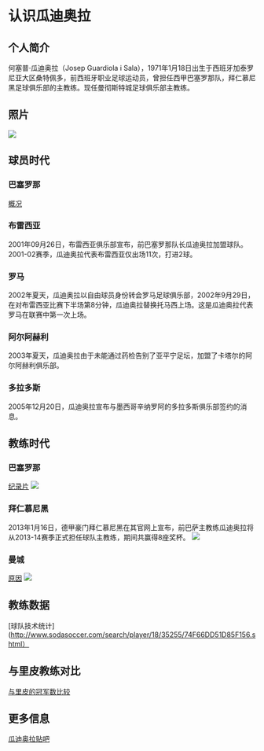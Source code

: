 # 认识瓜迪奥拉       

## 个人简介
何塞普·瓜迪奥拉（Josep Guardiola i Sala），1971年1月18日出生于西班牙加泰罗尼亚大区桑特佩多，前西班牙职业足球运动员，曾担任西甲巴塞罗那队，拜仁慕尼黑足球俱乐部的主教练。现任曼彻斯特城足球俱乐部主教练。
## 照片
![](https://timgsa.baidu.com/timg?image&quality=80&size=b9999_10000&sec=1508864146002&di=3fd06f370c3eb52881cf5ed44835cb92&imgtype=0&src=http%3A%2F%2Fimg.cctv5.name%2F2017%2F0116%2F201701160004543360.jpg)
## 球员时代
### 巴塞罗那
[概况](https://zhidao.baidu.com/question/421496737.html)
### 布雷西亚
2001年09月26日，布雷西亚俱乐部宣布，前巴塞罗那队长瓜迪奥拉加盟球队。2001-02赛季，瓜迪奥拉代表布雷西亚仅出场11次，打进2球。
### 罗马
2002年夏天，瓜迪奥拉以自由球员身份转会罗马足球俱乐部，2002年9月29日，在对布雷西亚比赛下半场第8分钟，瓜迪奥拉替换托马西上场。这是瓜迪奥拉代表罗马在联赛中第一次上场。
### 阿尔阿赫利
2003年夏天，瓜迪奥拉由于未能通过药检告别了亚平宁足坛，加盟了卡塔尔的阿尔阿赫利俱乐部。
### 多拉多斯
2005年12月20日，瓜迪奥拉宣布与墨西哥辛纳罗阿的多拉多斯俱乐部签约的消息。
## 教练时代
### 巴塞罗那
[纪录片](https://bbs.hupu.com/17311411.html)
![](https://image.baidu.com/search/detail?ct=503316480&z=0&ipn=d&word=%E7%93%9C%E8%BF%AA%E5%A5%A5%E6%8B%89%E8%A1%A3%E6%9C%8D&step_word=&hs=2&pn=551&spn=0&di=9492739411&pi=0&rn=1&tn=baiduimagedetail&is=0%2C0&istype=0&ie=utf-8&oe=utf-8&in=&cl=2&lm=-1&st=undefined&cs=2907803305%2C1398489844&os=4251209906%2C2957503864&simid=75635874%2C802909104&adpicid=0&lpn=0&ln=1978&fr=&fmq=1510406582382_R&fm=&ic=undefined&s=undefined&se=&sme=&tab=0&width=undefined&height=undefined&face=undefined&ist=&jit=&cg=&bdtype=0&oriquery=&objurl=http%3A%2F%2Fupload.morningpost.com.cn%2F2016%2F0201%2F1454334095736.jpg&fromurl=ippr_z2C%24qAzdH3FAzdH3Fooo_z%26e3B456gtg2r5fp_z%26e3Bv54_z%26e3BvgAzdH3Fda8mAzdH3Fada8AzdH3F8dm88cl_z%26e3Bfip4s&gsm=1fe&rpstart=0&rpnum=0)
### 拜仁慕尼黑
2013年1月16日，德甲豪门拜仁慕尼黑在其官网上宣布，前巴萨主教练瓜迪奥拉将从2013-14赛季正式担任球队主教练，期间共赢得8座奖杯。
![](https://image.baidu.com/search/detail?ct=503316480&z=0&ipn=d&word=%E7%93%9C%E8%BF%AA%E5%A5%A5%E6%8B%89%E8%A1%A3%E6%9C%8D&step_word=&hs=2&pn=124&spn=0&di=73837072101&pi=0&rn=1&tn=baiduimagedetail&is=0%2C0&istype=0&ie=utf-8&oe=utf-8&in=&cl=2&lm=-1&st=undefined&cs=588118150%2C2117925389&os=667375608%2C1640073773&simid=4208286683%2C591664216&adpicid=0&lpn=0&ln=1978&fr=&fmq=1510406582382_R&fm=&ic=undefined&s=undefined&se=&sme=&tab=0&width=undefined&height=undefined&face=undefined&ist=&jit=&cg=&bdtype=0&oriquery=&objurl=http%3A%2F%2Fsports.dzwww.com%2Frdjj%2F201404%2FW020140423287758361390.jpg&fromurl=ippr_z2C%24qAzdH3FAzdH3Ffr56pf_z%26e3B1zooo_z%26e3Bv54AzdH3F6133AzdH3Fda89a9AzdH3Fpda89a9dn_lcdbbd9_z%26e3Bip4&gsm=5a&rpstart=0&rpnum=0)
### 曼城
[原因](https://www.zhihu.com/question/40048988?sort=created)
![](https://image.baidu.com/search/detail?ct=503316480&z=0&ipn=d&word=%E7%93%9C%E8%BF%AA%E5%A5%A5%E6%8B%89%E8%A1%A3%E6%9C%8D&step_word=&hs=2&pn=682&spn=0&di=65818562271&pi=0&rn=1&tn=baiduimagedetail&is=0%2C0&istype=0&ie=utf-8&oe=utf-8&in=&cl=2&lm=-1&st=undefined&cs=554781388%2C113733305&os=4058062424%2C3759004636&simid=4153446525%2C623038713&adpicid=0&lpn=0&ln=1978&fr=&fmq=1510406582382_R&fm=&ic=undefined&s=undefined&se=&sme=&tab=0&width=undefined&height=undefined&face=undefined&ist=&jit=&cg=&bdtype=15&oriquery=&objurl=http%3A%2F%2Fwww.xnwbw.com%2Fres%2F1%2F1%2F2016-05%2F11%2FA09%2Fres01_attpic_brief.jpg&fromurl=ippr_z2C%24qAzdH3FAzdH3Fooo_z%26e3Bxgoko_z%26e3Bv54AzdH3Fip4sAzdH3Fda8m-acAzdH3F88AzdH3Fv5gpjgp_0c9nc_z%26e3Bip4&gsm=276&rpstart=0&rpnum=0)
## 教练数据
[球队技术统计](http://www.sodasoccer.com/search/player/18/35255/74F66DD51D85F156.shtml）
## 与里皮教练对比
[与里皮的冠军数比较](https://tieba.baidu.com/p/2762743830?red_tag=0092442378)
## 更多信息
[瓜迪奥拉贴吧](https://tieba.baidu.com/f?kw=%B9%CF%B5%CF%B0%C2%C0%AD)

